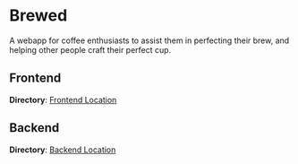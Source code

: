 # Brewed

A webapp for coffee enthusiasts to assist them in perfecting their brew, and helping other people craft their perfect cup.

## Frontend

**Directory**: [Frontend Location](./frontend)

## Backend

**Directory**: [Backend Location](./backend)